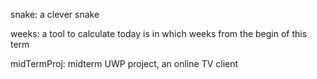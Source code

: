 snake: a clever snake

weeks: a tool to calculate today is in which weeks from the begin of this term

midTermProj: midterm UWP project, an online TV client
